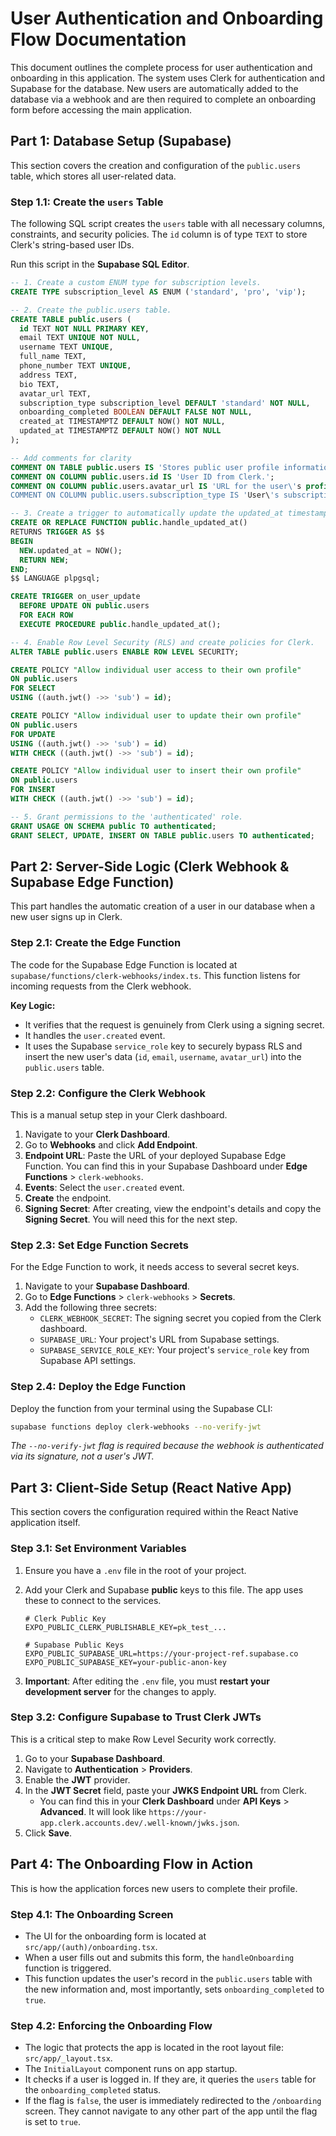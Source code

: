 # User Authentication and Onboarding Flow Documentation

This document outlines the complete process for user authentication and onboarding in this application. The system uses Clerk for authentication and Supabase for the database. New users are automatically added to the database via a webhook and are then required to complete an onboarding form before accessing the main application.

## Part 1: Database Setup (Supabase)

This section covers the creation and configuration of the `public.users` table, which stores all user-related data.

### Step 1.1: Create the `users` Table

The following SQL script creates the `users` table with all necessary columns, constraints, and security policies. The `id` column is of type `TEXT` to store Clerk's string-based user IDs.

Run this script in the **Supabase SQL Editor**.

```sql
-- 1. Create a custom ENUM type for subscription levels.
CREATE TYPE subscription_level AS ENUM ('standard', 'pro', 'vip');

-- 2. Create the public.users table.
CREATE TABLE public.users (
  id TEXT NOT NULL PRIMARY KEY,
  email TEXT UNIQUE NOT NULL,
  username TEXT UNIQUE,
  full_name TEXT,
  phone_number TEXT UNIQUE,
  address TEXT,
  bio TEXT,
  avatar_url TEXT,
  subscription_type subscription_level DEFAULT 'standard' NOT NULL,
  onboarding_completed BOOLEAN DEFAULT FALSE NOT NULL,
  created_at TIMESTAMPTZ DEFAULT NOW() NOT NULL,
  updated_at TIMESTAMPTZ DEFAULT NOW() NOT NULL
);

-- Add comments for clarity
COMMENT ON TABLE public.users IS 'Stores public user profile information.';
COMMENT ON COLUMN public.users.id IS 'User ID from Clerk.';
COMMENT ON COLUMN public.users.avatar_url IS 'URL for the user\'s profile picture.';
COMMENT ON COLUMN public.users.subscription_type IS 'User\'s subscription level.';

-- 3. Create a trigger to automatically update the updated_at timestamp.
CREATE OR REPLACE FUNCTION public.handle_updated_at()
RETURNS TRIGGER AS $$
BEGIN
  NEW.updated_at = NOW();
  RETURN NEW;
END;
$$ LANGUAGE plpgsql;

CREATE TRIGGER on_user_update
  BEFORE UPDATE ON public.users
  FOR EACH ROW
  EXECUTE PROCEDURE public.handle_updated_at();

-- 4. Enable Row Level Security (RLS) and create policies for Clerk.
ALTER TABLE public.users ENABLE ROW LEVEL SECURITY;

CREATE POLICY "Allow individual user access to their own profile"
ON public.users
FOR SELECT
USING ((auth.jwt() ->> 'sub') = id);

CREATE POLICY "Allow individual user to update their own profile"
ON public.users
FOR UPDATE
USING ((auth.jwt() ->> 'sub') = id)
WITH CHECK ((auth.jwt() ->> 'sub') = id);

CREATE POLICY "Allow individual user to insert their own profile"
ON public.users
FOR INSERT
WITH CHECK ((auth.jwt() ->> 'sub') = id);

-- 5. Grant permissions to the 'authenticated' role.
GRANT USAGE ON SCHEMA public TO authenticated;
GRANT SELECT, UPDATE, INSERT ON TABLE public.users TO authenticated;
```

## Part 2: Server-Side Logic (Clerk Webhook & Supabase Edge Function)

This part handles the automatic creation of a user in our database when a new user signs up in Clerk.

### Step 2.1: Create the Edge Function

The code for the Supabase Edge Function is located at `supabase/functions/clerk-webhooks/index.ts`. This function listens for incoming requests from the Clerk webhook.

**Key Logic:**
- It verifies that the request is genuinely from Clerk using a signing secret.
- It handles the `user.created` event.
- It uses the Supabase `service_role` key to securely bypass RLS and insert the new user's data (`id`, `email`, `username`, `avatar_url`) into the `public.users` table.

### Step 2.2: Configure the Clerk Webhook

This is a manual setup step in your Clerk dashboard.

1.  Navigate to your **Clerk Dashboard**.
2.  Go to **Webhooks** and click **Add Endpoint**.
3.  **Endpoint URL**: Paste the URL of your deployed Supabase Edge Function. You can find this in your Supabase Dashboard under **Edge Functions** > `clerk-webhooks`.
4.  **Events**: Select the `user.created` event.
5.  **Create** the endpoint.
6.  **Signing Secret**: After creating, view the endpoint's details and copy the **Signing Secret**. You will need this for the next step.

### Step 2.3: Set Edge Function Secrets

For the Edge Function to work, it needs access to several secret keys.

1.  Navigate to your **Supabase Dashboard**.
2.  Go to **Edge Functions** > `clerk-webhooks` > **Secrets**.
3.  Add the following three secrets:
    -   `CLERK_WEBHOOK_SECRET`: The signing secret you copied from the Clerk dashboard.
    -   `SUPABASE_URL`: Your project's URL from Supabase settings.
    -   `SUPABASE_SERVICE_ROLE_KEY`: Your project's `service_role` key from Supabase API settings.

### Step 2.4: Deploy the Edge Function

Deploy the function from your terminal using the Supabase CLI:

```bash
supabase functions deploy clerk-webhooks --no-verify-jwt
```
*The `--no-verify-jwt` flag is required because the webhook is authenticated via its signature, not a user's JWT.*

## Part 3: Client-Side Setup (React Native App)

This section covers the configuration required within the React Native application itself.

### Step 3.1: Set Environment Variables

1.  Ensure you have a `.env` file in the root of your project.
2.  Add your Clerk and Supabase **public** keys to this file. The app uses these to connect to the services.

    ```env
    # Clerk Public Key
    EXPO_PUBLIC_CLERK_PUBLISHABLE_KEY=pk_test_...

    # Supabase Public Keys
    EXPO_PUBLIC_SUPABASE_URL=https://your-project-ref.supabase.co
    EXPO_PUBLIC_SUPABASE_KEY=your-public-anon-key
    ```
3.  **Important**: After editing the `.env` file, you must **restart your development server** for the changes to apply.

### Step 3.2: Configure Supabase to Trust Clerk JWTs

This is a critical step to make Row Level Security work correctly.

1.  Go to your **Supabase Dashboard**.
2.  Navigate to **Authentication** > **Providers**.
3.  Enable the **JWT** provider.
4.  In the **JWT Secret** field, paste your **JWKS Endpoint URL** from Clerk.
    -   You can find this in your **Clerk Dashboard** under **API Keys** > **Advanced**. It will look like `https://your-app.clerk.accounts.dev/.well-known/jwks.json`.
5.  Click **Save**.

## Part 4: The Onboarding Flow in Action

This is how the application forces new users to complete their profile.

### Step 4.1: The Onboarding Screen

-   The UI for the onboarding form is located at `src/app/(auth)/onboarding.tsx`.
-   When a user fills out and submits this form, the `handleOnboarding` function is triggered.
-   This function updates the user's record in the `public.users` table with the new information and, most importantly, sets `onboarding_completed` to `true`.

### Step 4.2: Enforcing the Onboarding Flow

-   The logic that protects the app is located in the root layout file: `src/app/_layout.tsx`.
-   The `InitialLayout` component runs on app startup.
-   It checks if a user is logged in. If they are, it queries the `users` table for the `onboarding_completed` status.
-   If the flag is `false`, the user is immediately redirected to the `/onboarding` screen. They cannot navigate to any other part of the app until the flag is set to `true`.
